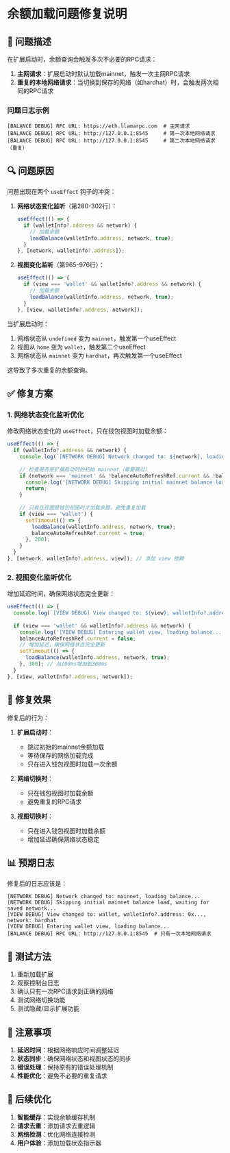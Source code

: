 # 余额加载问题修复说明

## 🐛 问题描述

在扩展启动时，余额查询会触发多次不必要的RPC请求：

1. **主网请求**：扩展启动时默认加载mainnet，触发一次主网RPC请求
2. **重复的本地网络请求**：当切换到保存的网络（如hardhat）时，会触发两次相同的RPC请求

### 问题日志示例
```
[BALANCE DEBUG] RPC URL: https://eth.llamarpc.com  # 主网请求
[BALANCE DEBUG] RPC URL: http://127.0.0.1:8545     # 第一次本地网络请求
[BALANCE DEBUG] RPC URL: http://127.0.0.1:8545     # 第二次本地网络请求（重复）
```

## 🔍 问题原因

问题出现在两个 `useEffect` 钩子的冲突：

1. **网络状态变化监听**（第280-302行）：
   ```typescript
   useEffect(() => {
     if (walletInfo?.address && network) {
       // 加载余额
       loadBalance(walletInfo.address, network, true);
     }
   }, [network, walletInfo?.address]);
   ```

2. **视图变化监听**（第965-976行）：
   ```typescript
   useEffect(() => {
     if (view === 'wallet' && walletInfo?.address && network) {
       // 加载余额
       loadBalance(walletInfo.address, network, true);
     }
   }, [view, walletInfo?.address, network]);
   ```

当扩展启动时：
1. 网络状态从 `undefined` 变为 `mainnet`，触发第一个useEffect
2. 视图从 `home` 变为 `wallet`，触发第二个useEffect
3. 网络状态从 `mainnet` 变为 `hardhat`，再次触发第一个useEffect

这导致了多次重复的余额查询。

## ✅ 修复方案

### 1. 网络状态变化监听优化

修改网络状态变化的 `useEffect`，只在钱包视图时加载余额：

```typescript
useEffect(() => {
  if (walletInfo?.address && network) {
    console.log(`[NETWORK DEBUG] Network changed to: ${network}, loading balance...`);
    
    // 检查是否是扩展启动时的初始 mainnet（需要跳过）
    if (network === 'mainnet' && !balanceAutoRefreshRef.current && !balanceLoaded) {
      console.log('[NETWORK DEBUG] Skipping initial mainnet balance load, waiting for saved network...');
      return;
    }
    
    // 只有在视图是钱包视图时才加载余额，避免重复加载
    if (view === 'wallet') {
      setTimeout(() => {
        loadBalance(walletInfo.address, network, true);
        balanceAutoRefreshRef.current = true;
      }, 200);
    }
  }
}, [network, walletInfo?.address, view]); // 添加 view 依赖
```

### 2. 视图变化监听优化

增加延迟时间，确保网络状态完全更新：

```typescript
useEffect(() => {
  console.log(`[VIEW DEBUG] View changed to: ${view}, walletInfo?.address: ${walletInfo?.address}, network: ${network}`);
  
  if (view === 'wallet' && walletInfo?.address && network) {
    console.log('[VIEW DEBUG] Entering wallet view, loading balance...');
    balanceAutoRefreshRef.current = false;
    // 增加延迟，确保网络状态完全更新
    setTimeout(() => {
      loadBalance(walletInfo.address, network, true);
    }, 300); // 从100ms增加到300ms
  }
}, [view, walletInfo?.address, network]);
```

## 🎯 修复效果

修复后的行为：

1. **扩展启动时**：
   - 跳过初始的mainnet余额加载
   - 等待保存的网络加载完成
   - 只在进入钱包视图时加载一次余额

2. **网络切换时**：
   - 只在钱包视图时加载余额
   - 避免重复的RPC请求

3. **视图切换时**：
   - 只在进入钱包视图时加载余额
   - 增加延迟确保网络状态稳定

## 📊 预期日志

修复后的日志应该是：
```
[NETWORK DEBUG] Network changed to: mainnet, loading balance...
[NETWORK DEBUG] Skipping initial mainnet balance load, waiting for saved network...
[VIEW DEBUG] View changed to: wallet, walletInfo?.address: 0x..., network: hardhat
[VIEW DEBUG] Entering wallet view, loading balance...
[BALANCE DEBUG] RPC URL: http://127.0.0.1:8545  # 只有一次本地网络请求
```

## 🔧 测试方法

1. 重新加载扩展
2. 观察控制台日志
3. 确认只有一次RPC请求到正确的网络
4. 测试网络切换功能
5. 测试隐藏/显示扩展功能

## 📝 注意事项

1. **延迟时间**：根据网络响应时间调整延迟
2. **状态同步**：确保网络状态和视图状态的同步
3. **错误处理**：保持原有的错误处理机制
4. **性能优化**：避免不必要的重复请求

## 🚀 后续优化

1. **智能缓存**：实现余额缓存机制
2. **请求去重**：添加请求去重逻辑
3. **网络检测**：优化网络连接检测
4. **用户体验**：添加加载状态指示器
